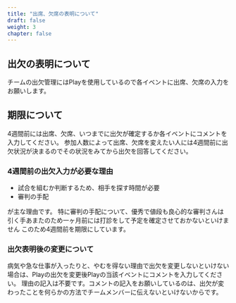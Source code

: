 ```yaml
---
title: "出席、欠席の表明について"
draft: false
weight: 3
chapter: false
---
```


## 出欠の表明について
チームの出欠管理にはPlayを使用しているので各イベントに出席、欠席の入力をお願いします。

## 期限について
4週間前には出席、欠席、いつまでに出欠が確定するか各イベントにコメントを入力してください。
参加人数によって出席、欠席を変えたい人には4週間前に出欠状況が決まるのでその状況をみてから出欠を回答してください。

### 4週間前の出欠入力が必要な理由
- 試合を組むか判断するため、相手を探す時間が必要
- 審判の手配

が主な理由です。
特に審判の手配について、優秀で値段も良心的な審判さんは引く手あまたのため一ヶ月前には打診をして予定を確定させておかないといけません
このため4週間前を期限にしています。

### 出欠表明後の変更について
病気や急な仕事が入ったりと、やむを得ない理由で出欠を変更しないといけない場合は、Playの出欠を変更後Playの当該イベントにコメントを入力してください。
理由の記入は不要です。コメントの記入をお願いしているのは、出欠が変わったことを何らかの方法でチームメンバーに伝えないといけないからです。
